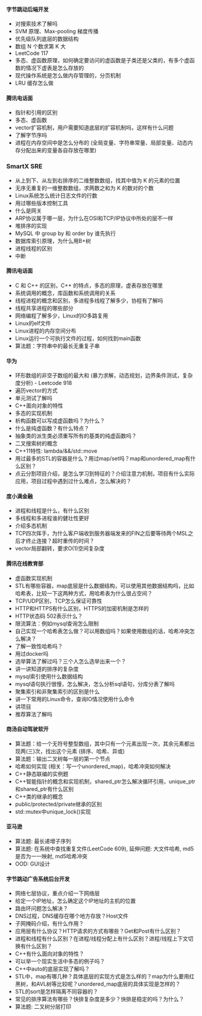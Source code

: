 #### 字节跳动后端开发
* 对搜索技术了解吗
* SVM 原理、Max-pooling 梯度传播
* 优先级队列底层的数据结构
* 数组 N 个数求第 K 大
* LeetCode 117
* 多态、虚函数原理，如何确定要访问的虚函数是子类还是父类的，有多个虚函数的情况下虚表是怎么存放的
* 现代操作系统是怎么做内存管理的，分页机制
* LRU 缓存怎么做

#### 腾讯电话面
* 指针和引用的区别
* 多态、虚函数
* vector扩容机制，用户需要知道底层的扩容机制吗，这样有什么问题
* 了解字节序吗
* 进程在内存空间中是怎么分布的 (全局变量、字符串常量、局部变量、动态内存分配出来的变量各自存放在哪里)

### SmartX SRE
* 从上到下、从左到右排序的二维整数数组，找其中值为 K 的元素的位置
* 无序无重复的一维整数数组，求两数之和为 K 的数对的个数
* Linux系统怎么统计日志文件的行数
* 用过哪些版本控制工具
* 什么是网关
* ARP协议属于哪一层，为什么在OSI和TCP/IP协议中所处的层不一样
* 堆排序的实现
* MySQL 中 group by 和 order by 谁先执行
* 数据库索引原理，为什么用B+树
* 进程线程的区别
* 中断

#### 腾讯电话面
* C 和 C++ 的区别，C++ 的特点，多态的原理，虚表存放在哪里
* 系统调用的概念，库函数和系统调用的关系
* 线程进程的概念和区别，多进程多线程了解多少，协程有了解吗
* 线程共享进程的哪些部分
* 网络编程了解多少，Linux的IO多路复用
* Linux的elf文件
* Linux进程的内存空间分布
* Linux运行一个可执行文件的过程，如何找到main函数
* 算法题：字符串中的最长无重复子串
  
#### 华为
* 环形数组的非空子数组的最大和 (暴力求解，动态规划，边界条件测试，复杂度分析) - Leetcode 918
* 遍历vector的方式
* 单元测试了解吗
* C++面向对象的特性
* 多态的实现机制
* 析构函数可以写成虚函数吗？为什么？
* 什么是纯虚函数？有什么特点？
* 抽象类的派生类必须重写所有的基类的纯虚函数吗？
* 二叉搜索树的概念
* C++11特性: lambda/&&/std::move
* 用过最多的STL的容器是什么？用过map/set吗？map和unordered_map有什么区别？
* 点云分割项目介绍，是怎么学习到特征的？介绍注意力机制，项目有什么实际应用，项目过程中遇到过什么难点，怎么解决的？
  
#### 度小满金融
* 进程和线程是什么，有什么区别
* 多线程和多进程谁的健壮性更好
* 介绍多态机制
* TCP四次挥手，为什么客户端收到服务器端发来的FIN之后要等待两个MSL之后才终止连接？超时重传的时间？
* vector局部翻转，要求O(1)空间复杂度

#### 腾讯在线教育部
* 虚函数实现机制
* STL有哪些容器，map底层是什么数据结构，可以使用其他数据结构吗，比如哈希表，比较一下这两种方式，用哈希表为什么很占空间？
* TCP/UDP区别，TCP怎么保证可靠性
* HTTP和HTTPS有什么区别，HTTPS的加密机制是怎样的
* HTTP状态码 502表示什么？
* 限流算法：例如mysql查询怎么限制
* 自己实现一个哈希表怎么做？可以用数组吗？如果使用数组的话，哈希冲突怎么解决？
* 了解一致性哈希吗？
* 用过docker吗
* 选举算法了解过吗？三个人怎么选举出来一个？
* 讲一讲知道的排序的复杂度
* mysql索引使用什么数据结构
* mysql语句执行很慢，怎么解决，怎么分析sql语句，分库分表了解吗
* 聚集索引和非聚集索引的区别是什么
* 讲一下常用的Linux命令，查询IO情况使用什么命令
* 讲项目
* 推荐算法了解吗

#### 商汤自动驾驶软开
* 算法题：给一个无符号整型数组，其中只有一个元素出现一次，其余元素都出现两(三)次，找出这个元素 (排序、哈希、异或)
* 算法题：输出二叉树每一层的第一个节点
* 哈希如何实现 (相关：写一个unordered_map)，哈希冲突如何解决
* C++静态联编的实例题
* C++智能指针的概念和实现机制，shared_ptr怎么解决循环引用，unique_ptr和shared_ptr有什么区别
* C++类的继承的概念
* public/protected/private继承的区别
* std::mutex中unique_lock()实现

#### 亚马逊
* 算法题: 最长递增子序列
* 算法题: 在系统中查找重复文件(LeetCode 609), 延伸问题: 大文件哈希, md5是否为一一映射, md5哈希冲突
* OOD: GUI设计

#### 字节跳动广告系统后台开发
* 网络七层协议，重点介绍一下网络层
* 给定一个IP地址，怎么确定这个IP地址的主机的位置
* 路由环问题怎么解决？
* DNS过程，DNS缓存在哪个地方存放？Host文件
* 子网掩码介绍，有什么作用？
* 应用层有什么协议？HTTP请求的方式有哪些？Get和Post有什么区别？
* 进程和线程有什么区别？在进程/线程分配上有什么区别？进程/线程上下文切换有什么区别？
* C++有什么面向对象的特性？
* 可以举一个现实生活中多态的例子吗？
* C++中auto的底层实现了解吗？
* STL中，map有哪几种？具体底层的实现方式是怎么样的？map为什么要用红黑树，和AVL树等比较呢？unordered_map底层的具体实现是怎样的？
* STL的sort是怎样隔离不同容器的？
* 常见的排序算法有哪些？快排复杂度是多少？快排是稳定的吗？为什么？
* 算法题: 二叉树分层打印
